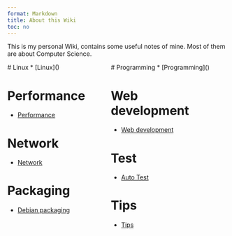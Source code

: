 ```yaml
---
format: Markdown
title: About this Wiki
toc: no
---
```


This is my personal Wiki, contains some useful notes of mine.
Most of them are about Computer Science.

<div style="widty:100%; height:400px;">
<div style="heigh:100px; width:45%; float:left;">
# Linux
* [Linux]()

# Performance
* [Performance]()

# Network
* [Network]()

# Packaging
* [Debian packaging]()
</div>

<div style="margin-right:8%; heigh:100px; width:45%; float:right;">
# Programming
* [Programming]()

# Web development
* [Web development]()

# Test
* [Auto Test]()
 
# Tips
* [Tips]()
</div>
</div>